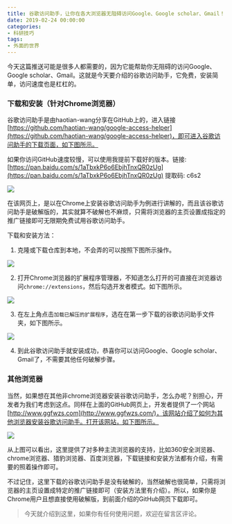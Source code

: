 ```yaml
---
title: 谷歌访问助手，让你在各大浏览器无阻碍访问Google、Google scholar、Gmail！
date: 2019-02-24 00:00:00
categories:
- 科研技巧
tags:
- 外面的世界
---
```


今天这篇推送可能是很多人都需要的，因为它能帮助你无阻碍的访问Google、Google scholar、Gmail。这就是今天要介绍的谷歌访问助手，它免费，安装简单，访问速度也是杠杠的。

### 下载和安装（针对Chrome浏览器）

谷歌访问助手是由haotian-wang分享在GitHub上的，进入链接[https://github.com/haotian-wang/google-access-helper](https://github.com/haotian-wang/google-access-helper)，即可进入谷歌访问助手的下载页面，如下图所示。

如果你访问GitHub速度较慢，可以使用我提前下载好的版本。链接: [https://pan.baidu.com/s/1aTbxkP6o6EbjhTnxQR0zUg](https://pan.baidu.com/s/1aTbxkP6o6EbjhTnxQR0zUg) 提取码: c6s2

![](https://tva1.sinaimg.cn/large/0082zybply1gc6mvbmfwvj31hk0s7n2n.jpg)

在该网页上，是以在Chrome上安装谷歌访问助手为例进行讲解的，而且该谷歌访问助手是破解版的，其实就算不破解也不麻烦，只需将浏览器的主页设置成指定的推广链接即可无限期免费试用谷歌访问助手。

下载和安装方法：

1. 克隆或下载仓库到本地，不会弄的可以按照下图所示操作。

![](https://tva1.sinaimg.cn/large/0082zybply1gc6mvacx8wj30t30o7q6t.jpg)

2. 打开Chrome浏览器的扩展程序管理器，不知道怎么打开的可直接在浏览器访问`chrome://extensions`，然后勾选开发者模式。如下图所示。

![](https://tva1.sinaimg.cn/large/0082zybply1gc6mvdn5urj31hk0s4dnb.jpg)

3. 在左上角点击`加载已解压的扩展程序`，选在在第一步下载的谷歌访问助手文件夹，如下图所示。

![](https://tva1.sinaimg.cn/large/0082zybply1gc6mvekxb8j30q70etwg2.jpg)

4. 到此谷歌访问助手就安装成功，恭喜你可以访问Google、Google scholar、Gmail了，不需要其他任何破解步骤。

### 其他浏览器

当然，如果想在其他非chrome浏览器安装谷歌访问助手，怎么办呢？别担心，开发者为我们考虑到这点。同样在上面的GitHub网页上，开发者提供了一个网站[http://www.ggfwzs.com](http://www.ggfwzs.com/)，该网站介绍了如何为其他浏览器安装谷歌访问助手。打开该网站，如下图所示。

![](https://tva1.sinaimg.cn/large/0082zybply1gc6mv8rslcj31hk0s4q7w.jpg)

从上图可以看出，这里提供了对多种主流浏览器的支持，比如360安全浏览器、chrome浏览器、猎豹浏览器、百度浏览器，下载链接和安装方法都有介绍，有需要的照着操作即可。

不过记住，这里下载的谷歌访问助手是没有破解的，当然破解也很简单，只需将浏览器的主页设置成特定的推广链接即可（安装方法里有介绍）。所以，如果你是Chrome用户且想直接使用破解版，到前面介绍的GitHub网页下载即可。

> 今天就介绍到这里，如果你有任何使用问题，欢迎在留言区评论。